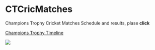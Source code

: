 # CTCricMatches
Champions Trophy Cricket Matches Schedule and results, plase **click** 


[Champions Trophy Timeline](https://jagadishkatam.github.io/CTCricMatches/timeline.html)

![](https://jagadishkatam.github.io/CTCricMatches/timeline.png)

